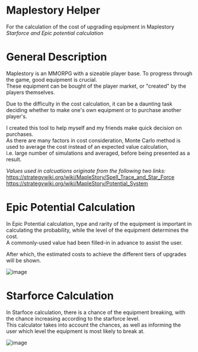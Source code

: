 # Maplestory Helper
For the calculation of the cost of upgrading equipment in Maplestory  
_Starforce and Epic potential calculation_ 

# General Description
Maplestory is an MMORPG with a sizeable player base. To progress through the game, good equipment is crucial.  
These equipment can be bought of the player market, or "created" by the players themselves.  

Due to the difficulty in the cost calculation, it can be a daunting task deciding whether to make one's own equipment or to purchase another player's.   

I created this tool to help myself and my friends make quick decision on purchases.  
As there are many factors in cost consideration, Monte Carlo method is used to average the cost instead of an expected value calculation,   
i.e. large number of simulations and averaged, before being presented as a result.  

_Values used in calcuations originate from the following two links:_
https://strategywiki.org/wiki/MapleStory/Spell_Trace_and_Star_Force
https://strategywiki.org/wiki/MapleStory/Potential_System

# Epic Potential Calculation
In Epic Potential calculation, type and rarity of the equipment is important in calculating the probability, while the level of the equipment determines the cost.  
A commonly-used value had been filled-in in advance to assist the user. 

After which, the estimated costs to achieve the different tiers of upgrades will be shown. 

![image](https://user-images.githubusercontent.com/80518234/147252036-36e9deca-b535-4dd0-9fe7-fb68f2c97e96.png)

# Starforce Calculation 
In Starfoce calculation, there is a chance of the equipment breaking, with the chance increasing according to the starforce level.  
This calculator takes into account the chances, as well as informing the user which level the equipment is most likely to break at. 

![image](https://user-images.githubusercontent.com/80518234/147252831-9ac1f671-8f93-4fd6-bce4-e2bd7e8bd6ed.png)
